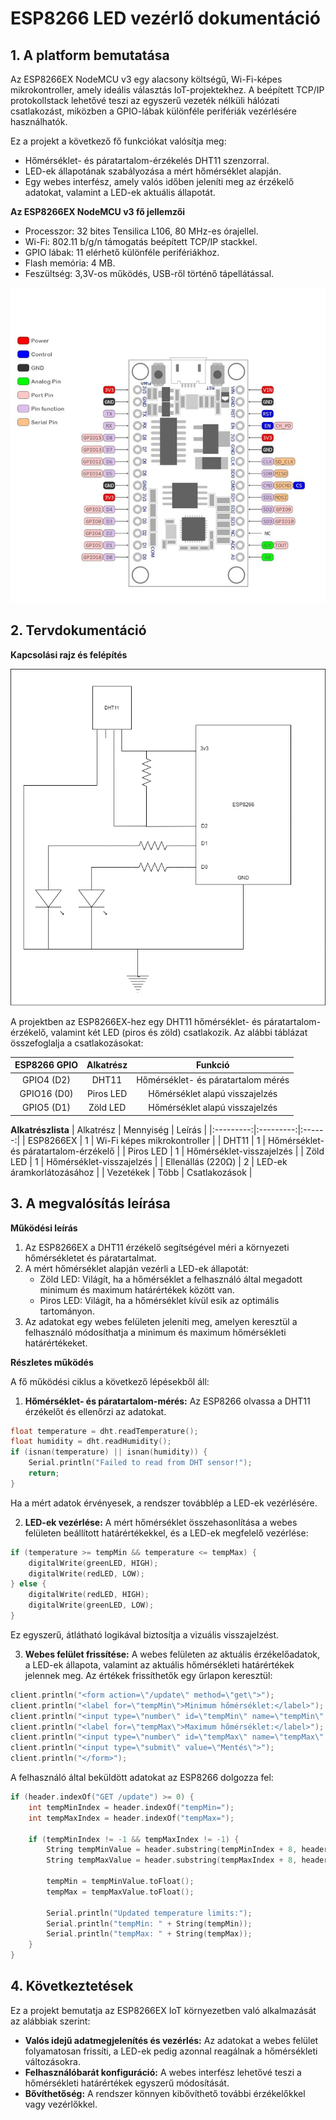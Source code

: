 # ESP8266 LED vezérlő dokumentáció
## 1. A platform bemutatása
  Az ESP8266EX NodeMCU v3 egy alacsony költségű, Wi-Fi-képes mikrokontroller, amely ideális választás IoT-projektekhez. A beépített TCP/IP protokollstack lehetővé teszi az egyszerű vezeték nélküli hálózati csatlakozást, miközben a GPIO-lábak különféle perifériák vezérlésére használhatók.

  Ez a projekt a következő fő funkciókat valósítja meg:

  - Hőmérséklet- és páratartalom-érzékelés DHT11 szenzorral.
  - LED-ek állapotának szabályozása a mért hőmérséklet alapján.
  - Egy webes interfész, amely valós időben jeleníti meg az érzékelő adatokat, valamint a LED-ek aktuális állapotát.

  **Az ESP8266EX NodeMCU v3 fő jellemzői**
 - Processzor: 32 bites Tensilica L106, 80 MHz-es órajellel.
 - Wi-Fi: 802.11 b/g/n támogatás beépített TCP/IP stackkel.
 - GPIO lábak: 11 elérhető különféle perifériákhoz.
 - Flash memória: 4 MB.
 - Feszültség: 3,3V-os működés, USB-ről történő tápellátással.

![ESP8266](kepek/esp8266ex.jpg)

## 2. Tervdokumentáció
**Kapcsolási rajz és felépítés**

![kapcsolasi Rajz](kepek/kapcsolasi_rajz.png)

  A projektben az ESP8266EX-hez egy DHT11 hőmérséklet- és páratartalom-érzékelő, valamint két LED (piros és zöld) csatlakozik. Az alábbi táblázat összefoglalja a csatlakozásokat:

| ESP8266 GPIO	| Alkatrész	| Funkció |
|:-----------:|:---------:|:-----:|
| GPIO4	(D2) | DHT11	| Hőmérséklet- és páratartalom mérés |
| GPIO16 (D0) | Piros LED | Hőmérséklet alapú visszajelzés |
| GPIO5 (D1) | Zöld LED |	Hőmérséklet alapú visszajelzés |

**Alkatrészlista**
| Alkatrész |	Mennyiség |	Leírás |
|:---------:|:---------:|:------:|
| ESP8266EX |	1 |	Wi-Fi képes mikrokontroller |
| DHT11 |	1	| Hőmérséklet- és páratartalom-érzékelő |
| Piros LED |	1 |	Hőmérséklet-visszajelzés |
| Zöld LED |	1 |	Hőmérséklet-visszajelzés |
| Ellenállás (220Ω) |	2 |	LED-ek áramkorlátozásához |
| Vezetékek	| Több |	Csatlakozások |

## 3. A megvalósítás leírása
**Működési leírás**

 1. Az ESP8266EX a DHT11 érzékelő segítségével méri a környezeti hőmérsékletet és páratartalmat.
 1. A mért hőmérséklet alapján vezérli a LED-ek állapotát:
    - Zöld LED: Világít, ha a hőmérséklet a felhasználó által megadott minimum és maximum határértékek között van.
    - Piros LED: Világít, ha a hőmérséklet kívül esik az optimális tartományon.
 1. Az adatokat egy webes felületen jeleníti meg, amelyen keresztül a felhasználó módosíthatja a minimum és maximum hőmérsékleti határértékeket.

**Részletes működés**

A fő működési ciklus a következő lépésekből áll:

  1. **Hőmérséklet- és páratartalom-mérés:** Az ESP8266 olvassa a DHT11 érzékelőt és ellenőrzi az adatokat.

```cpp
float temperature = dht.readTemperature();
float humidity = dht.readHumidity();
if (isnan(temperature) || isnan(humidity)) {
    Serial.println("Failed to read from DHT sensor!");
    return;
}
```

Ha a mért adatok érvényesek, a rendszer továbblép a LED-ek vezérlésére.

  2. **LED-ek vezérlése:** A mért hőmérséklet összehasonlítása a webes felületen beállított határértékekkel, és a LED-ek megfelelő vezérlése:

```cpp
if (temperature >= tempMin && temperature <= tempMax) {
    digitalWrite(greenLED, HIGH);
    digitalWrite(redLED, LOW);
} else {
    digitalWrite(redLED, HIGH);
    digitalWrite(greenLED, LOW);
}
```

Ez egyszerű, átlátható logikával biztosítja a vizuális visszajelzést.

  3. **Webes felület frissítése:** A webes felületen az aktuális érzékelőadatok, a LED-ek állapota, valamint az aktuális hőmérsékleti határértékek jelennek meg. Az értékek frissíthetők egy űrlapon keresztül:

```cpp
client.println("<form action=\"/update\" method=\"get\">");
client.println("<label for=\"tempMin\">Minimum hőmérséklet:</label>");
client.println("<input type=\"number\" id=\"tempMin\" name=\"tempMin\" step=\"0.1\" value=\"" + String(tempMin) + "\"><br>");
client.println("<label for=\"tempMax\">Maximum hőmérséklet:</label>");
client.println("<input type=\"number\" id=\"tempMax\" name=\"tempMax\" step=\"0.1\" value=\"" + String(tempMax) + "\"><br>");
client.println("<input type=\"submit\" value=\"Mentés\">");
client.println("</form>");
```

A felhasználó által beküldött adatokat az ESP8266 dolgozza fel:

```cpp
if (header.indexOf("GET /update") >= 0) {
    int tempMinIndex = header.indexOf("tempMin=");
    int tempMaxIndex = header.indexOf("tempMax=");
    
    if (tempMinIndex != -1 && tempMaxIndex != -1) {
        String tempMinValue = header.substring(tempMinIndex + 8, header.indexOf('&', tempMinIndex));
        String tempMaxValue = header.substring(tempMaxIndex + 8, header.indexOf(' ', tempMaxIndex));
        
        tempMin = tempMinValue.toFloat();
        tempMax = tempMaxValue.toFloat();
        
        Serial.println("Updated temperature limits:");
        Serial.println("tempMin: " + String(tempMin));
        Serial.println("tempMax: " + String(tempMax));
    }
}
```

## 4. Következtetések
Ez a projekt bemutatja az ESP8266EX IoT környezetben való alkalmazását az alábbiak szerint:

 - **Valós idejű adatmegjelenítés és vezérlés:** Az adatokat a webes felület folyamatosan frissíti, a LED-ek pedig azonnal reagálnak a hőmérsékleti változásokra.
 - **Felhasználóbarát konfiguráció:** A webes interfész lehetővé teszi a hőmérsékleti határértékek egyszerű módosítását.
 - **Bővíthetőség:** A rendszer könnyen kibővíthető további érzékelőkkel vagy vezérlőkkel.
